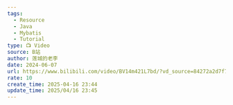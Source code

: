 ```yaml
---
tags:
  - Resource
  - Java
  - Mybatis
  - Tutorial
type: 📺 Video
source: B站
author: 莲城的老李
date: 2024-06-07
url: https://www.bilibili.com/video/BV14m421L7bd/?vd_source=84272a2d7f72158b38778819be5bc6ad
rate: 10
create_time: 2025-04-16 23:44
update_time: 2025/04/16 23:45
---
```

